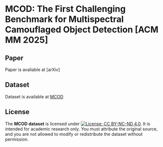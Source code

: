 # MCOD: The First Challenging Benchmark for Multispectral Camouflaged Object Detection [ACM MM 2025]
## Paper
Paper is avaliable at [arXiv]
## Dataset
Dataset is available at [MCOD](https://drive.google.com/drive/folders/18r0lFA4N-aXZa9KvWB77cB483FblhCFd?usp=drive_link)
## License
The **MCOD dataset** is licensed under [![License: CC BY-NC-ND 4.0](https://img.shields.io/badge/License-CC_BY--NC--ND_4.0-lightgrey.svg)](https://creativecommons.org/licenses/by-nc-nd/4.0/). It is intended for academic research only. You must attribute the original source, and you are not allowed to modify or redistribute the dataset without permission.
